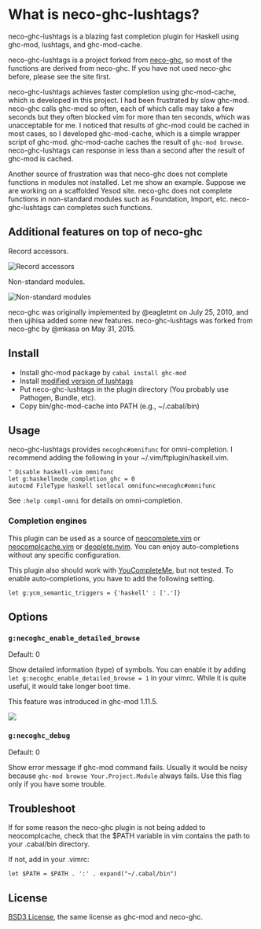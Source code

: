 # What is neco-ghc-lushtags?

neco-ghc-lushtags is a blazing fast completion plugin
for Haskell using ghc-mod, lushtags, and ghc-mod-cache.

neco-ghc-lushtags is a project forked from
[neco-ghc](https://github.com/eagletmt/neco-ghc),
so most of the functions are derived from neco-ghc.
If you have not used neco-ghc before, please see
the site first.

neco-ghc-lushtags achieves faster completion using
ghc-mod-cache, which is developed in this project.
I had been frustrated by slow ghc-mod. neco-ghc calls
ghc-mod so often, each of which calls may take a few
seconds but they often blocked vim for more than ten
seconds, which was unacceptable for me. I noticed
that results of ghc-mod could be cached in most cases,
so I developed ghc-mod-cache, which is a simple
wrapper script of ghc-mod. ghc-mod-cache caches the
result of `ghc-mod browse`. neco-ghc-lushtags can
response in less than a second after the result of
ghc-mod is cached.

Another source of frustration was that neco-ghc does
not complete functions in modules not installed.
Let me show an example. Suppose we are working on a
scaffolded Yesod site. neco-ghc does not complete
functions in non-standard modules such as Foundation,
Import, etc. neco-ghc-lushtags can completes such
functions.

## Additional features on top of neco-ghc

Record accessors.

![Record accessors](https://www.evernote.com/shard/s75/sh/27ffcd40-65ad-4ebc-893b-e7448077cea4/b27a68078c3f0fa6/res/f051b76a-fe1c-4caf-a10e-24f0d9e3a9da/skitch.png)

Non-standard modules.

![Non-standard modules](https://www.evernote.com/shard/s75/sh/74fdad24-85ac-47da-9097-1f5842d40992/c7d0c6be3a6d9f82/res/cc91eb57-964c-4d98-bb76-8d22ad21e74f/skitch.png)

neco-ghc was originally implemented by @eagletmt on July 25, 2010, and then
ujihisa added some new features. neco-ghc-lushtags was forked from
neco-ghc by @mkasa on May 31, 2015.

## Install

* Install ghc-mod package by `cabal install ghc-mod`
* Install [modified version of lushtags](https://github.com/mkasa/lushtags)
* Put neco-ghc-lushtags in the plugin directory (You probably use
  Pathogen, Bundle, etc).
* Copy bin/ghc-mod-cache into PATH (e.g., ~/.cabal/bin)

## Usage

neco-ghc-lushtags provides `necoghc#omnifunc` for omni-completion.
I recommend adding the following in your ~/.vim/ftplugin/haskell.vim.

```vim
" Disable haskell-vim omnifunc
let g:haskellmode_completion_ghc = 0
autocmd FileType haskell setlocal omnifunc=necoghc#omnifunc
```

See `:help compl-omni` for details on omni-completion.

### Completion engines
This plugin can be used as a source of
[neocomplete.vim](https://github.com/Shougo/neocomplete.vim) or
[neocomplcache.vim](https://github.com/Shougo/neocomplcache.vim) or
[deoplete.nvim](https://github.com/Shougo/deoplete.nvim).
You can enjoy auto-completions without any specific configuration.

This plugin also should work with [YouCompleteMe](https://github.com/Valloric/YouCompleteMe), but not tested.
To enable auto-completions, you have to add the following setting.

```vim
let g:ycm_semantic_triggers = {'haskell' : ['.']}
```

## Options
### `g:necoghc_enable_detailed_browse`
Default: 0

Show detailed information (type) of symbols.
You can enable it by adding `let g:necoghc_enable_detailed_browse = 1` in your vimrc.
While it is quite useful, it would take longer boot time.

This feature was introduced in ghc-mod 1.11.5.

![](http://cache.gyazo.com/f3d2c097475021615581822eee8cb6fd.png)

### `g:necoghc_debug`
Default: 0

Show error message if ghc-mod command fails.
Usually it would be noisy because `ghc-mod browse Your.Project.Module` always fails.
Use this flag only if you have some trouble.

## Troubleshoot

If for some reason the neco-ghc plugin is not being added to neocomplcache,
check that the $PATH variable in vim contains the path to your .cabal/bin
directory.

If not, add in your .vimrc:

`let $PATH = $PATH . ':' . expand("~/.cabal/bin")`

## License

[BSD3 License](http://www.opensource.org/licenses/BSD-3-Clause), the same license as ghc-mod
and neco-ghc.
